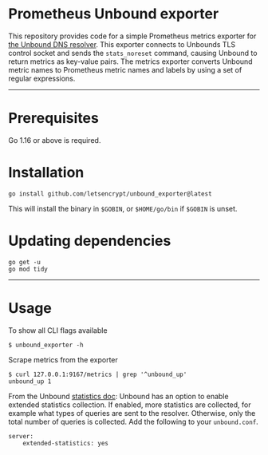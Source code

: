 # Prometheus Unbound exporter

This repository provides code for a simple Prometheus metrics exporter
for [the Unbound DNS resolver](https://unbound.net/). This exporter
connects to Unbounds TLS control socket and sends the `stats_noreset`
command, causing Unbound to return metrics as key-value pairs. The
metrics exporter converts Unbound metric names to Prometheus metric
names and labels by using a set of regular expressions.

- - - -

# Prerequisites

Go 1.16 or above is required.

# Installation

    go install github.com/letsencrypt/unbound_exporter@latest

This will install the binary in `$GOBIN`, or `$HOME/go/bin` if
`$GOBIN` is unset.

# Updating dependencies

```
go get -u
go mod tidy
```

- - - -

# Usage

To show all CLI flags available

    $ unbound_exporter -h

Scrape metrics from the exporter

    $ curl 127.0.0.1:9167/metrics | grep '^unbound_up'
    unbound_up 1

From the Unbound [statistics doc](https://www.nlnetlabs.nl/documentation/unbound/howto-statistics/): Unbound has an option to enable extended statistics collection. If enabled, more statistics are collected, for example what types of queries are sent to the resolver. Otherwise, only the total number of queries is collected. Add the following to your `unbound.conf`.

    server:
	    extended-statistics: yes
